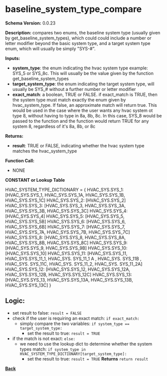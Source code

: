 # baseline_system_type_compare

**Schema Version:** 0.0.23

**Description:** compares two enums, the baseline system type (usually given by get_baseline_system_types), which could could include a number or letter modifier beyond the basic system type, and a target system type enum, which will usually be simply "SYS-#".

**Inputs:**  
- **system_type**: the enum indicating the hvac system type example: SYS_5 or SYS_8c.  This will usually be the value given by the function get_baseline_system_types
- **target_system_type**: the enum indicating the target system type, will usually be SYS_# without a further number or letter modifier
- **exact_match**: a boolean, TRUE or FALSE.  if exact_match is TRUE, then the system type must match exactly the enum given by hvac_system_type.  If false, an approximate match will return true.  This would be used in the case where the user wants any hvac system ot type 8, without having to type in 8a, 8b, 8c.  In this case, SYS_8 would be passed to the function and the function would return TRUE for any system 8, regardless of it's 8a, 8b, or 8c

**Returns:**  
- **result**: TRUE or FALSE, indicating whether the hvac system type matches the hvac_system_type
 
**Function Call:**

- NONE

**CONSTANT or Lookup Table**

HVAC_SYSTEM_TYPE_DICTIONARY = {
	HVAC_SYS.SYS_1: [HVAC_SYS.SYS_1, HVAC_SYS.SYS_1A, HVAC_SYS.SYS_1B, HVAC_SYS.SYS_1C]
	HVAC_SYS.SYS_2: [HVAC_SYS.SYS_2]
	HVAC_SYS.SYS_3: [HVAC_SYS.SYS_3, HVAC_SYS.SYS_3A, HVAC_SYS.SYS_3B, HVAC_SYS.SYS_3C]
	HVAC_SYS.SYS_4: [HVAC_SYS.SYS_4]
	HVAC_SYS.SYS_5: [HVAC_SYS.SYS_5, HVAC_SYS.SYS_5B]
	HVAC_SYS.SYS_6: [HVAC_SYS.SYS_6, HVAC_SYS.SYS_6B]
	HVAC_SYS.SYS_7: [HVAC_SYS.SYS_7, HVAC_SYS.SYS_7A, HVAC_SYS.SYS_7B, HVAC_SYS.SYS_7C]
	HVAC_SYS.SYS_8: [HVAC_SYS.SYS_8, HVAC_SYS.SYS_8A, HVAC_SYS.SYS_8B, HVAC_SYS.SYS_8C]
	HVAC_SYS.SYS_9: [HVAC_SYS.SYS_9, HVAC_SYS.SYS_9B]
	HVAC_SYS.SYS_10: [HVAC_SYS.SYS_10]
	HVAC_SYS.SYS_11: [HVAC_SYS.SYS_11, HVAC_SYS.SYS_11_1, HVAC_SYS. SYS_11_1 A , HVAC_SYS. SYS_11B , HVAC_SYS. SYS_11C, HVAC_SYS. SYS_11_2, HVAC_SYS. SYS_11_2A]
	HVAC_SYS.SYS_12: [HVAC_SYS.SYS_12, HVAC_SYS.SYS_12A, HVAC_SYS.SYS_12B, HVAC_SYS.SYS_12C]
	HVAC_SYS.SYS_13: [HVAC_SYS.SYS_13, HVAC_SYS.SYS_13A, HVAC_SYS.SYS_13B, HVAC_SYS.SYS_13C]
	}

## Logic:
- set result to false: `result = FALSE`
- check if the user is requiring an exact match: `if exact_match:`
  - simply compare the two variables: `if system_type == target_system_type:`
    - set the result to true: `result = TRUE`
- if the match is not exact: `else:`
  - we need to use the lookup dict to determine whether the system types match: `if system_type in HVAC_SYSTEM_TYPE_DICTIONARY[target_system_type]:`
    - set the result to true: `result = TRUE`
**Returns**  `return result`

**[Back](../_toc.md)**
